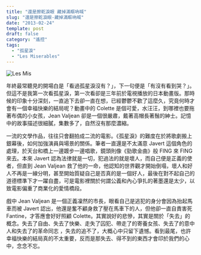 ```yaml
---
title: "還是擦乾淚眼 藏掉滿眶吶喊"
slug: "還是擦乾淚眼-藏掉滿眶吶喊"
date: "2013-02-24"
template: post
draft: false
category: "遙控"
tags:
  - "孤星淚"
  - "Les Miserables"
---
```


![Les Mis](/media/notes_random001.jpg)

年終最常聽見的開場白是「看過孤星淚沒有？」，下一句便是「有沒有看到哭？」。但這不是我第一次看孤星淚，第一次看卻是三年前於電視播放的日本動畫版。那時候的印象十分深刻，一直追下去卻一直在想，已經鬱鬱不歡了這麼久，究竟何時才會有一個幸福快樂的結局呢？動畫中的 Colette 是個可愛，水汪汪，到哪裡也要拖著布偶的小女孩，Jean Valjean 卻是一個很嚴肅，戴著高帽長著鬚的紳士。記憶中的故事描述很細膩，集數多了，自然沒有那麼濃縮。

一流的文學作品，往往只會翻拍成二流的電影。《孤星淚》的難度在於將歌劇搬上銀幕後，如何加強演員與場景的關係。筆者一直還是不太滿意 Javert 這個角色的處理，於天台和橋上一邊踱步一邊唱歌，鏡頭則像《勁歌金曲》般 FING 來 FING 來去。本來 Javert 認為法律就是一切，犯過法的就是壞人，而自己便是正義的使者，但直到 Jean Valjean 救了他的一命，他認知的世界觀才開始倒塌，壞人和好人不再是一線分明，甚至開始質疑自己是否真的是一個好人，最後在對不起自己的道德標準下才一躍自盡，可是電影裡關於何謂公義和內心爭扎的著墨還是太少，以致電影偏重了商業化的愛情橋段。

戲中 Jean Valjean 是一個正義凜然的市長，眼看自己是逃犯的身分會因為抬起馬車而被 Javert 認出，他還是奮不顧身救了壓在馬車下的人，但他卻一直自責害死 Fantine，才答應會好好照顧 Colette。其實說好的悲慘，其實是關於「失去」的概念。失去了自由、失去了快樂、走失了囚犯、帶走了的寄養女孩、失去了的意中人和失去了的革命同志 ，失去的追不了，大概心中只留下遺憾。看到最尾，也許幸福快樂的結局真的不太重要，反而是那失去、得不到的東西才會印於我們的心中，念念不忘。
